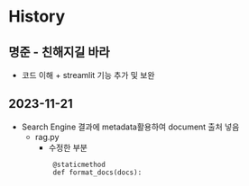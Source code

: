 # History
## 명준 - 친해지길 바라
-  코드 이해 + streamlit 기능 추가 및 보완

## 2023-11-21
- Search Engine 결과에 metadata활용하여 document 출처 넣음
    - rag.py 
        - 수정한 부분
            ```
             @staticmethod
             def format_docs(docs):
           ```
          